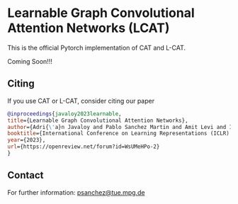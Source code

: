 # Learnable Graph Convolutional Attention Networks (LCAT)

This is the official Pytorch implementation of CAT and L-CAT.


Coming Soon!!!


## Citing

If you use CAT or L-CAT, consider citing our paper

```bibtex
@inproceedings{javaloy2023learnable,
title={Learnable Graph Convolutional Attention Networks},
author={Adri{\'a}n Javaloy and Pablo Sanchez Martin and Amit Levi and Isabel Valera},
booktitle={International Conference on Learning Representations (ICLR) },
year={2023},
url={https://openreview.net/forum?id=WsUMeHPo-2}
}
```



## Contact

For further information: <a href="mailto:psanchez@tue.mpg.de">psanchez@tue.mpg.de</a>
